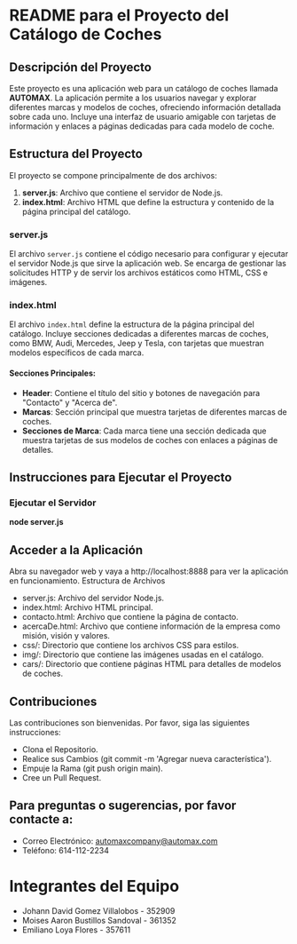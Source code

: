 # README para el Proyecto del Catálogo de Coches

## Descripción del Proyecto

Este proyecto es una aplicación web para un catálogo de coches llamada **AUTOMAX**. La aplicación permite a los usuarios navegar y explorar diferentes marcas y modelos de coches, ofreciendo información detallada sobre cada uno. Incluye una interfaz de usuario amigable con tarjetas de información y enlaces a páginas dedicadas para cada modelo de coche.

## Estructura del Proyecto

El proyecto se compone principalmente de dos archivos:

1. **server.js**: Archivo que contiene el servidor de Node.js.
2. **index.html**: Archivo HTML que define la estructura y contenido de la página principal del catálogo.

### server.js

El archivo `server.js` contiene el código necesario para configurar y ejecutar el servidor Node.js que sirve la aplicación web. Se encarga de gestionar las solicitudes HTTP y de servir los archivos estáticos como HTML, CSS e imágenes.

### index.html

El archivo `index.html` define la estructura de la página principal del catálogo. Incluye secciones dedicadas a diferentes marcas de coches, como BMW, Audi, Mercedes, Jeep y Tesla, con tarjetas que muestran modelos específicos de cada marca.

#### Secciones Principales:

- **Header**: Contiene el título del sitio y botones de navegación para "Contacto" y "Acerca de".
- **Marcas**: Sección principal que muestra tarjetas de diferentes marcas de coches.
- **Secciones de Marca**: Cada marca tiene una sección dedicada que muestra tarjetas de sus modelos de coches con enlaces a páginas de detalles.

## Instrucciones para Ejecutar el Proyecto


### Ejecutar el Servidor



**node server.js**

## Acceder a la Aplicación

Abra su navegador web y vaya a http://localhost:8888 para ver la aplicación en funcionamiento.
Estructura de Archivos

-   server.js: Archivo del servidor Node.js.
-   index.html: Archivo HTML principal.
-    contacto.html: Archivo que contiene la página de contacto.
-    acercaDe.html: Archivo que contiene información de la empresa como misión, visión y valores.
-    css/: Directorio que contiene los archivos CSS para estilos.
-    img/: Directorio que contiene las imágenes usadas en el catálogo.
-    cars/: Directorio que contiene páginas HTML para detalles de modelos de coches.

## Contribuciones

Las contribuciones son bienvenidas. Por favor, siga las siguientes instrucciones:

-    Clona el Repositorio.
-    Realice sus Cambios (git commit -m 'Agregar nueva característica').
-    Empuje la Rama (git push origin main).
-    Cree un Pull Request.

## Para preguntas o sugerencias, por favor contacte a:

-    Correo Electrónico: automaxcompany@automax.com
-    Teléfono: 614-112-2234

# Integrantes del Equipo

- Johann David Gomez Villalobos - 352909
- Moises Aaron Bustillos Sandoval - 361352
- Emiliano Loya Flores - 357611
